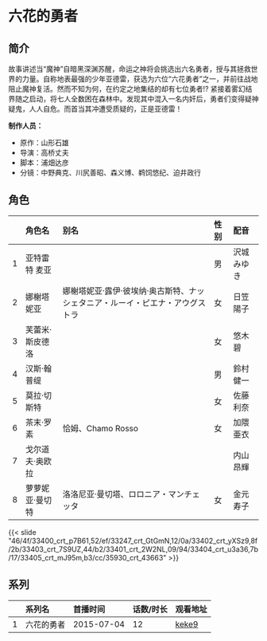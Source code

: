 # 六花的勇者


## 简介

故事讲述当“魔神”自暗黑深渊苏醒，命运之神将会挑选出六名勇者，授与其拯救世界的力量。自称地表最强的少年亚德雷，获选为六位“六花勇者”之一，并前往战地阻止魔神复活。然而不知为何，在约定之地集结的却有七位勇者!? 紧接着雾幻结界随之启动，将七人全数困在森林中。发现其中混入一名内奸后，勇者们变得疑神疑鬼，人人自危。而首当其冲遭受质疑的，正是亚德雷！

**制作人员：**
- 原作：山形石雄
- 导演：高桥丈夫
- 脚本：浦畑达彦
- 分镜：中野典克、川尻善昭、森义博、鹈饲悠纪、迫井政行

## 角色

|     |   角色名   |   别名  | 性别 |  配音  |
|:--- |:------  |:----      |:---  |:--   |
| 1 | 亚特雷特 麦亚 |  | 男 | 沢城みゆき |
| 2 | 娜榭塔妮亚 | 娜榭塔妮亚·露伊·彼埃纳·奥古斯特、ナッシェタニア・ルーイ・ピエナ・アウグストラ | 女 | 日笠陽子 |
| 3 | 芙蕾米·斯皮德洛 |  | 女 | 悠木碧 |
| 4 | 汉斯·翰普缇 |  | 男 | 鈴村健一 |
| 5 | 莫拉·切斯特 |  | 女 | 佐藤利奈 |
| 6 | 茶末·罗素 | 恰姆、Chamo Rosso | 女 | 加隈亜衣 |
| 7 | 戈尔道夫·奥欧拉 |  |  | 内山昂輝 |
| 8 | 萝萝妮亚·曼切特 | 洛洛尼亚·曼切塔、ロロニア・マンチェッタ | 女 | 金元寿子 |

{{< slide "46/4f/33400_crt_p7B61,52/ef/33247_crt_GtGmN,12/0a/33402_crt_yXSz9,8f/2b/33403_crt_7S9UZ,44/b2/33401_crt_2W2NL,09/94/33404_crt_u3a36,7b/17/33405_crt_mJ95m,b3/cc/35930_crt_43663" >}}

## 系列

|     | 系列名   | 首播时间       | 话数/时长 | 观看地址                                                    |
| :-- | :---- | :--------- | :---- | :------------------------------------------------------ |
| 1   | 六花的勇者 | 2015-07-04 | 12    | [keke9](https://www.keke9.app/play/22579-4-171598.html) |



